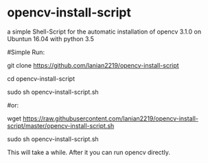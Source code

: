 # opencv-install-script

a simple Shell-Script for the automatic installation of opencv 3.1.0 on Ubuntun 16.04 with python 3.5


#Simple Run:

 git clone https://github.com/lanian2219/opencv-install-script
 
 cd opencv-install-script
 
 sudo sh opencv-install-script.sh
  
 #or:
 
  wget https://raw.githubusercontent.com/lanian2219/opencv-install-script/master/opencv-install-script.sh
 
  sudo sh opencv-install-script.sh
  
  
 
 
This will take a while. After it you can run opencv directly.
  

